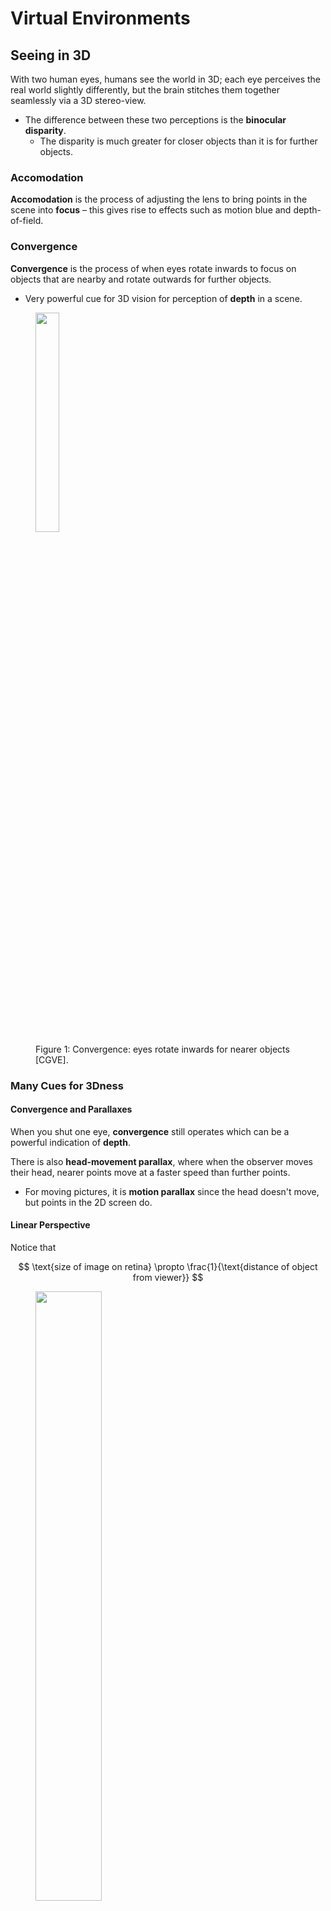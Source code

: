 # Virtual Environments

## Seeing in 3D

With two human eyes, humans see the world in 3D; each eye perceives the real
world slightly differently, but the brain stitches them together seamlessly
via a 3D stereo-view.

- The difference between these two perceptions is the **binocular disparity**.
    - The disparity is much greater for closer objects than it is for
      further objects.

### Accomodation

**Accomodation** is the process of adjusting the lens to bring points in the
scene into **focus** – this gives rise to effects such as motion blue and
depth-of-field.

### Convergence

**Convergence** is the process of when eyes rotate inwards to focus on objects
that are nearby and rotate outwards for further objects.

- Very powerful cue for 3D vision for perception of **depth** in a scene.

<figure>
    <img src="./convergence.png" width="30%" />
    <figcaption>
        Figure 1: Convergence: eyes rotate inwards for nearer objects [CGVE].
    </figcaption>
</figure>

### Many Cues for 3Dness

#### Convergence and Parallaxes

When you shut one eye, **convergence** still operates which can be a powerful
indication of **depth**.

There is also **head-movement parallax**, where when the observer moves their
head, nearer points move at a faster speed than further points.

- For moving pictures, it is **motion parallax** since the head doesn't move,
  but points in the 2D screen do.

#### Linear Perspective

Notice that

$$
\text{size of image on retina} \propto
    \frac{1}{\text{distance of object from viewer}}
$$

<figure>
    <img src="./linear-perspective.png" width="50%" />
    <figcaption>
        Figure 2: Size of image on retina is inversely proportional to
        distance of object from viewer [CGVE].
    </figcaption>
</figure>

Abstraction for simplicity – assume single point $O$ admits light, forming
image on flat retina. In CG,

- $O$ is usually the **center of projection**.
- Retina is usually the **image plane** (aka **view plane**).

Figure 2 shows side-view of projection of two equal-length vertical bars
$\overline{AB}$ and $\overline{CD}$.

- $\overline{AB}$ projects to $\overline{ba}$.
- $\overline{CD}$ projects to $\overline{dc}$.

Note that $\overline{AB}$ and $\overline{CD}$ are the same length but their
sizes when projected on retina is inversely proportional to distance from $O$.

- Images are also upside-down.

**Perspective** provides significant cue for **depth**.

#### Perspective Lines

Vertical and horizontal **perspective lines** can create illusion of
persective.

<figure>
    <img src="./perspective.png" width="50%" />
    <figcaption>
        Figure 3: Illusion of linear perspective; two grey bars same length
        [CGVE].
    </figcaption>
</figure>

#### Texture Gradient

**Texture Gradient** can also create illusion of perspective.

<figure>
    <img src="./texture-gradient.png" width="50%" />
    <figcaption>
        Figure 3: Illusion of perspective by arrangement of smaller spheres
        [CGVE].
    </figcaption>
</figure>

#### Shadows and Scaling

**Shadows** and **scaling** can also create illusion of persective.

<figure>
    <img src="./shadow-scaling.png" width="50%" />
    <figcaption>
        Figure 4: Illusion of perspective by shadow and scaling
        [CGVE].
    </figcaption>
</figure>

#### Occlusions

When objects **obscure** another, it is a cue that it is closer to the object
being obscured.

<figure>
    <img src="./kaniza-triangle.png" width="50%" />
    <figcaption>
        Figure 5: Illusion of perspective by occlusion, Kaniza's Traingle
        [CGVE].
    </figcaption>
</figure>

#### Lighting

Light energy **falls off inversely proportional to the square of the distance**.

$$
\text{lighting} \propto \frac{1}{\text{distance}^2}
$$

- More distant objects become more washed out and less sharp than closer ones.
- Atomposheric effects can cause distant objects to appear more blue.

!!! note "Omitted"

    Some other effects are omitted for brevity. See [CGVE] for the full
    discussion.

